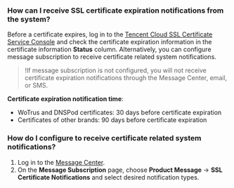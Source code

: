 ### How can I receive SSL certificate expiration notifications from the system?

Before a certificate expires, log in to the [Tencent Cloud SSL Certificate Service Console](https://console.cloud.tencent.com/ssl) and check the certificate expiration information in the certificate information **Status** column.
Alternatively, you can configure message subscription to receive certificate related system notifications.
>!If message subscription is not configured, you will not receive certificate expiration notifications through the Message Center, email, or SMS.

**Certificate expiration notification time**:
- WoTrus and DNSPod certificates: 30 days before certificate expiration
- Certificates of other brands: 90 days before certificate expiration


### How do I configure to receive certificate related system notifications?
1. Log in to the [Message Center](https://console.cloud.tencent.com/message/subscription).
2. On the **Message Subscription** page, choose **Product Message** -> **SSL Certificate Notifications** and select desired notification types.

